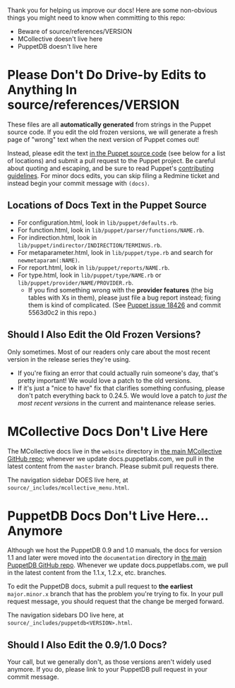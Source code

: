 Thank you for helping us improve our docs! Here are some non-obvious things you might need to know when committing to this repo:

* Beware of source/references/VERSION
* MCollective doesn't live here
* PuppetDB doesn't live here

# Please Don't Do Drive-by Edits to Anything In source/references/VERSION

These files are all **automatically generated** from strings in the Puppet source code. If you edit the old frozen versions, we will generate a fresh page of "wrong" text when the next version of Puppet comes out!

Instead, please edit the text [in the Puppet source code](https://github.com/puppetlabs/puppet) (see below for a list of locations) and submit a pull request to the Puppet project. Be careful about quoting and escaping, and be sure to read Puppet's [contributing guidelines](https://github.com/puppetlabs/puppet/blob/master/CONTRIBUTING.md). For minor docs edits, you can skip filing a Redmine ticket and instead begin your commit message with `(docs)`.

## Locations of Docs Text in the Puppet Source

* For configuration.html, look in `lib/puppet/defaults.rb`.
* For function.html, look in `lib/puppet/parser/functions/NAME.rb`.
* For indirection.html, look in `lib/puppet/indirector/INDIRECTION/TERMINUS.rb`.
* For metaparameter.html, look in `lib/puppet/type.rb` and search for `newmetaparam(:NAME)`.
* For report.html, look in `lib/puppet/reports/NAME.rb`.
* For type.html, look in `lib/puppet/type/NAME.rb` or `lib/puppet/provider/NAME/PROVIDER.rb`.
    * If you find something wrong with the **provider features** (the big tables with Xs in them), please just file a bug report instead; fixing them is kind of complicated. (See [Puppet issue 18426](https://projects.puppetlabs.com/issues/18426) and commit 5563d0c2 in this repo.)

## Should I Also Edit the Old Frozen Versions?

Only sometimes. Most of our readers only care about the most recent version in the release series they're using.

* If you're fixing an error that could actually ruin someone's day, that's pretty important! We would love a patch to the old versions.
* If it's just a "nice to have" fix that clarifies something confusing, please don't patch everything back to 0.24.5. We would love a patch to _just the most recent versions_ in the current and maintenance release series.

# MCollective Docs Don't Live Here

The MCollective docs live in the `website` directory in [the main MCollective GitHub repo](https://github.com/puppetlabs/marionette-collective); whenever we update docs.puppetlabs.com, we pull in the latest content from the `master` branch. Please submit pull requests there.

The navigation sidebar DOES live here, at `source/_includes/mcollective_menu.html`.

# PuppetDB Docs Don't Live Here... Anymore

Although we host the PuppetDB 0.9 and 1.0 manuals, the docs for version 1.1 and later were moved into the `documentation` directory in [the main PuppetDB GitHub repo](https://github.com/puppetlabs/puppetdb). Whenever we update docs.puppetlabs.com, we pull in the latest content from the 1.1.x, 1.2.x, etc. branches.

To edit the PuppetDB docs, submit a pull request to **the earliest** `major.minor.x` branch that has the problem you're trying to fix. In your pull request message, you should request that the change be merged forward.

The navigation sidebars DO live here, at `source/_includes/puppetdb<VERSION>.html`.

## Should I Also Edit the 0.9/1.0 Docs?

Your call, but we generally don't, as those versions aren't widely used anymore. If you do, please link to your PuppetDB pull request in your commit message.
